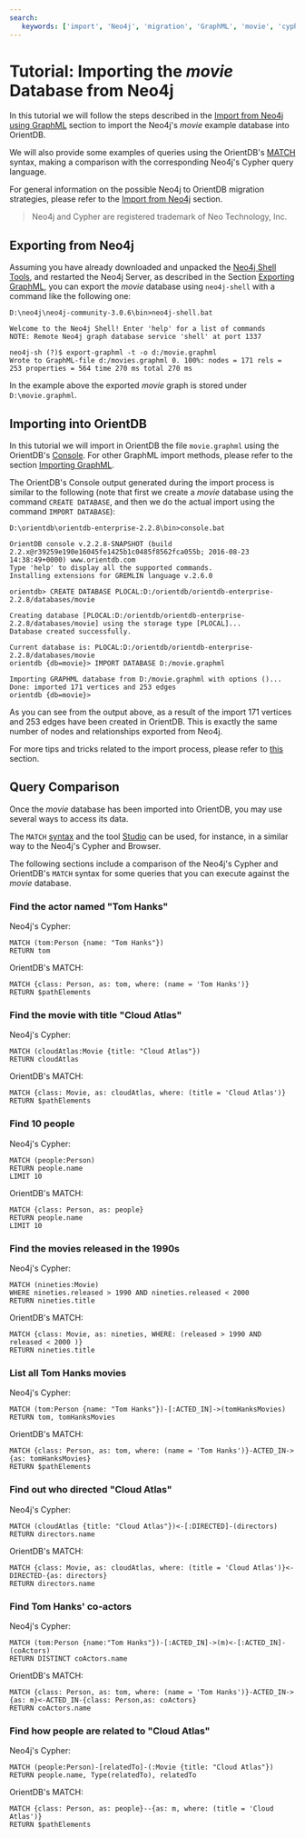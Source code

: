 ```yaml
---
search:
   keywords: ['import', 'Neo4j', 'migration', 'GraphML', 'movie', 'cypher', 'tutorial']
---
```


# Tutorial: Importing the *movie* Database from Neo4j

In this tutorial we will follow the steps described in the [Import from Neo4j using GraphML](Import-from-Neo4j-using-GraphML.md) section to import the Neo4j's *movie* example database into OrientDB.

We will also provide some examples of queries using the OrientDB's [MATCH](../sql/SQL-Match.md) syntax, making a comparison with the corresponding Neo4j's Cypher query language.

For general information on the possible Neo4j to OrientDB migration strategies, please refer to the [Import from Neo4j](Import-from-Neo4j-into-OrientDB.md) section. 

>Neo4j and Cypher are registered trademark of Neo Technology, Inc.

## Exporting from Neo4j

Assuming you have already downloaded and unpacked the [Neo4j Shell Tools](https://github.com/jexp/neo4j-shell-tools), and restarted the Neo4j Server, as described in the Section [Exporting GraphML](/admin/Import-from-Neo4j-using-GraphML.md#exporting-graphml), you can export the *movie* database using `neo4j-shell` with a command like the following one:

```
D:\neo4j\neo4j-community-3.0.6\bin>neo4j-shell.bat

Welcome to the Neo4j Shell! Enter 'help' for a list of commands
NOTE: Remote Neo4j graph database service 'shell' at port 1337

neo4j-sh (?)$ export-graphml -t -o d:/movie.graphml
Wrote to GraphML-file d:/movies.graphml 0. 100%: nodes = 171 rels = 253 properties = 564 time 270 ms total 270 ms
```

In the example above the exported *movie* graph is stored under `D:\movie.graphml`.


## Importing into OrientDB

In this tutorial we will import in OrientDB the file `movie.graphml` using the OrientDB's [Console](/console/README.md). For other GraphML import methods, please refer to the section [Importing GraphML](Import-from-Neo4j-using-GraphML.md#importing-graphml).

The OrientDB's Console output generated during the import process is similar to the following (note that first we create a *movie* database using the command `CREATE DATABASE`, and then we do the actual import using the command `IMPORT DATABASE`):

```
D:\orientdb\orientdb-enterprise-2.2.8\bin>console.bat

OrientDB console v.2.2.8-SNAPSHOT (build 2.2.x@r39259e190e16045fe1425b1c0485f8562fca055b; 2016-08-23 14:38:49+0000) www.orientdb.com
Type 'help' to display all the supported commands.
Installing extensions for GREMLIN language v.2.6.0

orientdb> CREATE DATABASE PLOCAL:D:/orientdb/orientdb-enterprise-2.2.8/databases/movie

Creating database [PLOCAL:D:/orientdb/orientdb-enterprise-2.2.8/databases/movie] using the storage type [PLOCAL]...
Database created successfully.

Current database is: PLOCAL:D:/orientdb/orientdb-enterprise-2.2.8/databases/movie
orientdb {db=movie}> IMPORT DATABASE D:/movie.graphml

Importing GRAPHML database from D:/movie.graphml with options ()...
Done: imported 171 vertices and 253 edges
orientdb {db=movie}>
```

As you can see from the output above, as a result of the import 171 vertices and 253 edges have been created in OrientDB. This is exactly the same number of nodes and relationships exported from Neo4j.

For more tips and tricks related to the import process, please refer to [this](Import-from-Neo4j-using-GraphML.md#import-tips-and-tricks) section.


## Query Comparison

Once the *movie* database has been imported into OrientDB, you may use several ways to access its data.

The `MATCH` [syntax](../sql/SQL-Match.md) and the tool [Studio](../studio/README.md) can be used, for instance, in a similar way to the Neo4j's Cypher and Browser.

The following sections include a comparison of the Neo4j's Cypher and OrientDB's `MATCH` syntax for some queries that you can execute against the *movie* database.


### Find the actor named "Tom Hanks"

Neo4j's Cypher:

```
MATCH (tom:Person {name: "Tom Hanks"}) 
RETURN tom
```

OrientDB's MATCH:

```
MATCH {class: Person, as: tom, where: (name = 'Tom Hanks')} 
RETURN $pathElements
```

### Find the movie with title "Cloud Atlas"

Neo4j's Cypher:

```
MATCH (cloudAtlas:Movie {title: "Cloud Atlas"}) 
RETURN cloudAtlas
```

OrientDB's MATCH:

```
MATCH {class: Movie, as: cloudAtlas, where: (title = 'Cloud Atlas')} 
RETURN $pathElements
```

### Find 10 people

Neo4j's Cypher:

```
MATCH (people:Person) 
RETURN people.name 
LIMIT 10
```

OrientDB's MATCH:

```
MATCH {class: Person, as: people} 
RETURN people.name
LIMIT 10
``` 

### Find the movies released in the 1990s

Neo4j's Cypher:

```
MATCH (nineties:Movie) 
WHERE nineties.released > 1990 AND nineties.released < 2000 
RETURN nineties.title
```

OrientDB's MATCH:

```
MATCH {class: Movie, as: nineties, WHERE: (released > 1990 AND released < 2000 )} 
RETURN nineties.title
```

### List all Tom Hanks movies

Neo4j's Cypher:

```
MATCH (tom:Person {name: "Tom Hanks"})-[:ACTED_IN]->(tomHanksMovies) 
RETURN tom, tomHanksMovies
```

OrientDB's MATCH:

```
MATCH {class: Person, as: tom, where: (name = 'Tom Hanks')}-ACTED_IN->{as: tomHanksMovies}
RETURN $pathElements
```

### Find out who directed "Cloud Atlas"

Neo4j's Cypher:

```
MATCH (cloudAtlas {title: "Cloud Atlas"})<-[:DIRECTED]-(directors)
RETURN directors.name
```

OrientDB's MATCH:

```
MATCH {class: Movie, as: cloudAtlas, where: (title = 'Cloud Atlas')}<-DIRECTED-{as: directors}
RETURN directors.name
```

### Find Tom Hanks' co-actors

Neo4j's Cypher:

```
MATCH (tom:Person {name:"Tom Hanks"})-[:ACTED_IN]->(m)<-[:ACTED_IN]-(coActors) 
RETURN DISTINCT coActors.name
```

OrientDB's MATCH:

```
MATCH {class: Person, as: tom, where: (name = 'Tom Hanks')}-ACTED_IN->{as: m}<-ACTED_IN-{class: Person,as: coActors}
RETURN coActors.name
```

### Find how people are related to "Cloud Atlas"

Neo4j's Cypher:

```
MATCH (people:Person)-[relatedTo]-(:Movie {title: "Cloud Atlas"}) 
RETURN people.name, Type(relatedTo), relatedTo
```

OrientDB's MATCH:

```
MATCH {class: Person, as: people}--{as: m, where: (title = 'Cloud Atlas')}
RETURN $pathElements
```
